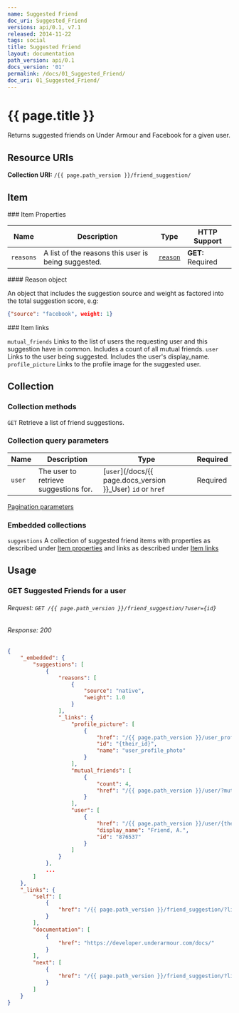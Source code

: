 ```yaml
---
name: Suggested Friend
doc_uri: Suggested_Friend
versions: api/0.1, v7.1
released: 2014-11-22
tags: social
title: Suggested Friend
layout: documentation
path_version: api/0.1
docs_version: '01'
permalink: /docs/01_Suggested_Friend/
doc_uri: 01_Suggested_Friend/
---
```


# {{ page.title }}

Returns suggested friends on Under Armour and Facebook for a given user.

## Resource URIs

**Collection URI:** `/{{ page.path_version }}/friend_suggestion/`

## Item

<a name="item-properties" />
### Item Properties

| Name         | Description          | Type      | HTTP Support                                                                        |
|--------------|----------------------|-----------|-------------------------------------------------------------------------------------|
| `reasons` | A list of the reasons this user is being suggested. | [`reason`](#reason-object) | **GET:** Required |

<a name="reason-object" />
#### Reason object

An object that includes the suggestion source and weight as factored into the total suggestion score, e.g:

```json
{"source": "facebook", weight: 1}
```

<a name="item-links" />
### Item links

`mutual_friends` Links to the list of users the requesting user and this suggestion have in common. Includes a count of all mutual friends.
`user` Links to the user being suggested. Includes the user's display_name.
`profile_picture` Links to the profile image for the suggested user.

## Collection

### Collection methods

`GET` Retrieve a list of friend suggestions.

### Collection query parameters

| Name         | Description                           | Type                               | Required |
|--------------|---------------------------------------|------------------------------------|----------|
| `user`       | The user to retrieve suggestions for. | [`user`](/docs/{{ page.docs_version }}_User) `id` or `href` | Required |

[Pagination parameters](/docs/v71_Paging)

### Embedded collections

`suggestions` A collection of suggested friend items with properties as described under [Item properties](#item-properties) and links as described under [Item links](#item-links)

## Usage

### GET Suggested Friends for a user

###### Request: `GET /{{ page.path_version }}/friend_suggestion/?user={id}`

###### Response: 200

```json
{
    "_embedded": {
        "suggestions": [
            {
                "reasons": [
                    {
                        "source": "native",
                        "weight": 1.0
                    }
                ],
                "_links": {
                    "profile_picture": [
                        {
                            "href": "/{{ page.path_version }}/user_profile_photo/{their_id}/",
                            "id": "{their_id}",
                            "name": "user_profile_photo"
                        }
                    ],
                    "mutual_friends": [
                        {
                            "count": 4,
                            "href": "/{{ page.path_version }}/user/?mutual_friends_for={their_id},{your_id}"
                        }
                    ],
                    "user": [
                        {
                            "href": "/{{ page.path_version }}/user/{their_id}/",
                            "display_name": "Friend, A.",
                            "id": "876537"
                        }
                    ]
                }
            },
            ...
        ]
    },
    "_links": {
        "self": [
            {
                "href": "/{{ page.path_version }}/friend_suggestion/?limit=20&user={your_id}&offset=0"
            }
        ],
        "documentation": [
            {
                "href": "https://developer.underarmour.com/docs/"
            }
        ],
        "next": [
            {
                "href": "/{{ page.path_version }}/friend_suggestion/?limit=20&user={your_id}&offset=20"
            }
        ]
    }
}

```
